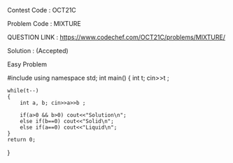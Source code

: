 Contest Code : OCT21C

Problem Code : MIXTURE

QUESTION LINK : https://www.codechef.com/OCT21C/problems/MIXTURE/

Solution : (Accepted)

Easy Problem

#include<iostream>
using namespace std;
int main() 
{
	int t; cin>>t ;
  
	while(t--)
	{
	    int a, b; cin>>a>>b ;
      
	    if(a>0 && b>0) cout<<"Solution\n";
	    else if(b==0) cout<<"Solid\n";
	    else if(a==0) cout<<"Liquid\n";
	}
	return 0;
}

  
